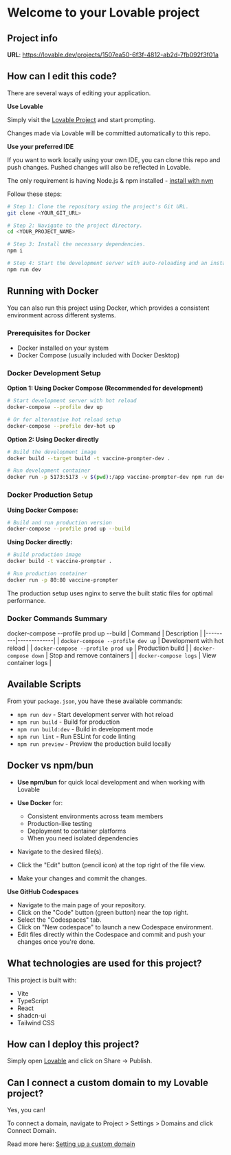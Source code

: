 # Welcome to your Lovable project

## Project info

**URL**: https://lovable.dev/projects/1507ea50-6f3f-4812-ab2d-7fb092f3f01a

## How can I edit this code?

There are several ways of editing your application.

**Use Lovable**

Simply visit the [Lovable Project](https://lovable.dev/projects/1507ea50-6f3f-4812-ab2d-7fb092f3f01a) and start prompting.

Changes made via Lovable will be committed automatically to this repo.

**Use your preferred IDE**

If you want to work locally using your own IDE, you can clone this repo and push changes. Pushed changes will also be reflected in Lovable.

The only requirement is having Node.js & npm installed - [install with nvm](https://github.com/nvm-sh/nvm#installing-and-updating)

Follow these steps:

```sh
# Step 1: Clone the repository using the project's Git URL.
git clone <YOUR_GIT_URL>

# Step 2: Navigate to the project directory.
cd <YOUR_PROJECT_NAME>

# Step 3: Install the necessary dependencies.
npm i

# Step 4: Start the development server with auto-reloading and an instant preview.
npm run dev
```

## Running with Docker

You can also run this project using Docker, which provides a consistent environment across different systems.

### Prerequisites for Docker
- Docker installed on your system
- Docker Compose (usually included with Docker Desktop)

### Docker Development Setup

**Option 1: Using Docker Compose (Recommended for development)**
```sh
# Start development server with hot reload
docker-compose --profile dev up

# Or for alternative hot reload setup
docker-compose --profile dev-hot up
```

**Option 2: Using Docker directly**
```sh
# Build the development image
docker build --target build -t vaccine-prompter-dev .

# Run development container
docker run -p 5173:5173 -v $(pwd):/app vaccine-prompter-dev npm run dev
```

### Docker Production Setup

**Using Docker Compose:**
```sh
# Build and run production version
docker-compose --profile prod up --build
```

**Using Docker directly:**
```sh
# Build production image
docker build -t vaccine-prompter .

# Run production container
docker run -p 80:80 vaccine-prompter
```

The production setup uses nginx to serve the built static files for optimal performance.

### Docker Commands Summary
docker-compose --profile prod up --build
| Command | Description |
|---------|-------------|
| `docker-compose --profile dev up` | Development with hot reload |
| `docker-compose --profile prod up` | Production build |
| `docker-compose down` | Stop and remove containers |
| `docker-compose logs` | View container logs |

## Available Scripts

From your `package.json`, you have these available commands:

- `npm run dev` - Start development server with hot reload
- `npm run build` - Build for production
- `npm run build:dev` - Build in development mode
- `npm run lint` - Run ESLint for code linting
- `npm run preview` - Preview the production build locally

## Docker vs npm/bun

- **Use npm/bun** for quick local development and when working with Lovable
- **Use Docker** for:
  - Consistent environments across team members
  - Production-like testing
  - Deployment to container platforms
  - When you need isolated dependencies

- Navigate to the desired file(s).
- Click the "Edit" button (pencil icon) at the top right of the file view.
- Make your changes and commit the changes.

**Use GitHub Codespaces**

- Navigate to the main page of your repository.
- Click on the "Code" button (green button) near the top right.
- Select the "Codespaces" tab.
- Click on "New codespace" to launch a new Codespace environment.
- Edit files directly within the Codespace and commit and push your changes once you're done.

## What technologies are used for this project?

This project is built with:

- Vite
- TypeScript
- React
- shadcn-ui
- Tailwind CSS

## How can I deploy this project?

Simply open [Lovable](https://lovable.dev/projects/1507ea50-6f3f-4812-ab2d-7fb092f3f01a) and click on Share -> Publish.

## Can I connect a custom domain to my Lovable project?

Yes, you can!

To connect a domain, navigate to Project > Settings > Domains and click Connect Domain.

Read more here: [Setting up a custom domain](https://docs.lovable.dev/features/custom-domain#custom-domain)

